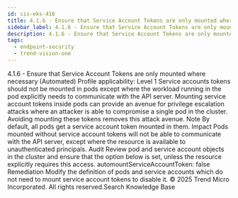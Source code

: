 ```yaml
---
id: cis-eks-416
title: 4.1.6 - Ensure that Service Account Tokens are only mounted where necessary (Automated)
sidebar_label: 4.1.6 - Ensure that Service Account Tokens are only mounted where necessary (Automated)
description: 4.1.6 - Ensure that Service Account Tokens are only mounted where necessary (Automated)
tags:
  - endpoint-security
  - trend-vision-one
---
```


 4.1.6 - Ensure that Service Account Tokens are only mounted where necessary (Automated) Profile applicability: Level 1 Service accounts tokens should not be mounted in pods except where the workload running in the pod explicitly needs to communicate with the API server. Mounting service account tokens inside pods can provide an avenue for privilege escalation attacks where an attacker is able to compromise a single pod in the cluster. Avoiding mounting these tokens removes this attack avenue. Note By default, all pods get a service account token mounted in them. Impact Pods mounted without service account tokens will not be able to communicate with the API server, except where the resource is available to unauthenticated principals. Audit Review pod and service account objects in the cluster and ensure that the option below is set, unless the resource explicitly requires this access. automountServiceAccountToken: false Remediation Modify the definition of pods and service accounts which do not need to mount service account tokens to disable it. © 2025 Trend Micro Incorporated. All rights reserved.Search Knowledge Base